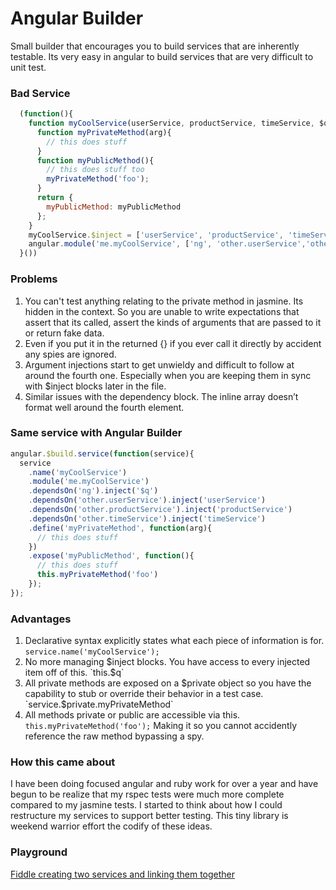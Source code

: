 # Angular Builder
Small builder that encourages you to build services that are inherently testable. Its very easy in angular to build services that are very difficult to unit test. 

### Bad Service
```javascript
  (function(){
    function myCoolService(userService, productService, timeService, $q){
      function myPrivateMethod(arg){
        // this does stuff
      }
      function myPublicMethod(){
        // this does stuff too
        myPrivateMethod('foo');
      }
      return {
        myPublicMethod: myPublicMethod
      };
    }
    myCoolService.$inject = ['userService', 'productService', 'timeService', '$q']
    angular.module('me.myCoolService', ['ng', 'other.userService','other.productService', 'other.timeService']).factory('myCoolService', myCoolService);
  }())
```
### Problems
1. You can't test anything relating to the private method in jasmine. Its hidden in the context. So you are unable to write expectations that assert that its called, assert the kinds of arguments that are passed to it or return fake data.
2. Even if you put it in the returned {} if you ever call it directly by accident any spies are ignored.
3. Argument injections start to get unwieldy and difficult to follow at around the fourth one. Especially when you are keeping them in sync with $inject blocks later in the file.
4. Similar issues with the dependency block. The inline array doesn’t format well around the fourth element.

### Same service with Angular Builder
```javascript
angular.$build.service(function(service){
  service
    .name('myCoolService')
    .module('me.myCoolService')
    .dependsOn('ng').inject('$q')
    .dependsOn('other.userService').inject('userService')
    .dependsOn('other.productService').inject('productService')
    .dependsOn('other.timeService').inject('timeService')
    .define('myPrivateMethod', function(arg){
      // this does stuff
    })
    .expose('myPublicMethod', function(){
      // this does stuff
      this.myPrivateMethod('foo')
    });
});
```
### Advantages
1. Declarative syntax explicitly states what each piece of information is for. `service.name('myCoolService');`
2. No more managing $inject blocks. You have access to every injected item off of this. `this.$q`
3. All private methods are exposed on a $private object so you have the capability to stub or override their behavior in a test case. `service.$private.myPrivateMethod`
4. All methods private or public are accessible via this. `this.myPrivateMethod('foo');` Making it so you cannot accidently reference the raw method bypassing a spy. 

### How this came about
I have been doing focused angular and ruby work for over a year and have begun to be realize that my rspec tests were much more complete compared to my jasmine tests. I started to think about how I could restructure my services to support better testing. This tiny library is weekend warrior effort the codify of these ideas. 

### Playground
[Fiddle creating two services and linking them together](http://jsfiddle.net/5ZXNv/3/)
